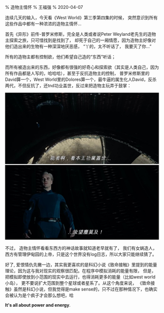 % 造物主情怀
% 王福强
% 2020-04-07

连续几天的输入，今天看《West World》第三季第四集的时候， 突然意识到所有这些作品中都有一种浓浓的造物主情怀...

首先《异形》前传-普罗米修斯，完全是人类或者说Peter Weyland老先生的造物主探索之旅，只可惜找到是找到了， 却死于自己的一厢情愿，因为造物主好像对他们造出来的生物有一种深深地厌恶感， “丫的，太不听话了， 我要灭了你...”

所有的造物主都有控制欲，他们希望自己造的“东西”听话； 

而所有被造出来的东西，好像都有很强的好奇心和探索欲（其实是人类自己，因为所有作品都是人写的，哈哈哈），甚至于反抗造物主的控制， 普罗米修斯里的David算一个，West World里的Dolores算一个，最牛逼的属生化人David，反杀两代，不但反抗了，还tnd功业盖世，反过来把造物主玩弄于鼓掌：

![](images/251586226332_.pic_P.jpg)
![](images/261586226355_.pic_P.jpg)

不过， 造物主情怀看看东西方的神话故事就知道老早就有了， 我们有女娲造人， 西方有管理伊甸园的上帝，只是这个世界没有log日志，所以大家只能继续猜了。

好了, 爱恨情仇先撇一边，其实我更喜欢的是科幻小说《致命接触》里提到的能量理论，因为这与我对现实的观察很匹配。在程序中模拟消耗的能量有限， 但是， 把模拟即使放到小范围的现实中去运行，也得消耗更多的能量（比如west world小岛）， 更不要说扩大范围到整个星球或者星系了。从这个角度来说， 《致命接触》虽然是科幻小说，但我觉得是make sense的，只不过在那种情况下，也确实会被认为是个疯子才会那么想吧，哈

**It's all about power and energy**.


